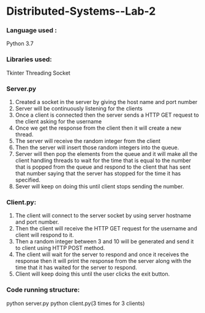 # Distributed-Systems--Lab-2

### Language used : 
Python 3.7 

### Libraries used: 
Tkinter
Threading 
Socket 


### Server.py 
1. Created a socket in the server by giving the host name and port number 
2. Server will be continuously listening for the clients 
3. Once a client is connected then the server sends a HTTP GET request to the client asking for the username 
4. Once we get the response from the client then it will create a new thread. 
5. The server will receive the random integer from the client 
6. Then the server will insert those random integers into the queue.
6. Server will then pop the elements from the queue and it will make all the client handling threads to wait for the time that is equal to the number that is popped from the queue and respond to the client that has sent that number saying that the server has stopped for the time it has specified. 
7. Sever will keep on doing this until client stops sending the number. 

### Client.py: 
1. The client will connect to the server socket by using server hostname and port number. 
2. Then the client will receive the HTTP GET request for the username and client will respond to it. 
3. Then a random integer between 3 and 10 will be generated and send it to client using HTTP POST method. 
4. The client will wait for the server to respond and once it receives the response then it will print the response from the server along with the time that it has waited for the server to respond.
5. Client will keep doing this until the user clicks the exit button.

### Code running structure: 
python server.py 
python client.py(3 times for 3 clients) 
